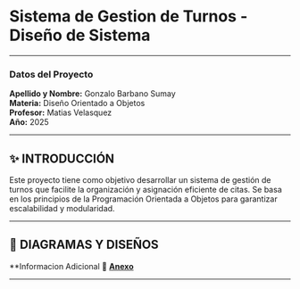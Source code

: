 # Sistema de Gestion de Turnos - Diseño de Sistema  

---
### Datos del Proyecto  
**Apellido y Nombre:** Gonzalo Barbano Sumay  
**Materia:** Diseño Orientado a Objetos  
**Profesor:** Matias Velasquez  
**Año:** 2025  

---

## ✨ INTRODUCCIÓN  
Este proyecto tiene como objetivo desarrollar un sistema de gestión de turnos que facilite la organización y asignación eficiente de citas. Se basa en los principios de la Programación Orientada a Objetos para garantizar escalabilidad y modularidad.

---

## 📁 DIAGRAMAS Y DISEÑOS  
   **Informacion Adicional
🔗 **[Anexo](anexos.md)**  


---
